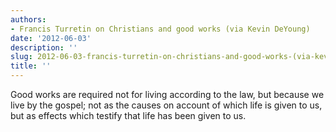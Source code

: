 ```yaml
---
authors:
- Francis Turretin on Christians and good works (via Kevin DeYoung)
date: '2012-06-03'
description: ''
slug: 2012-06-03-francis-turretin-on-christians-and-good-works-(via-kevin-deyoung)
title: ''
---
```

Good works are required not for living according to the law, but because we live by the gospel; not as the causes on account of which life is given to us, but as effects which testify that life has been given to us.



